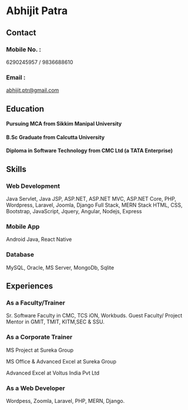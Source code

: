 # Abhijit Patra

## Contact

### Mobile No. : 
6290245957 / 9836688610
### Email : 
abhijit.ptr@gmail.com

## Education
#### Pursuing MCA from Sikkim Manipal University 
#### B.Sc Graduate from Calcutta University
#### Diploma in Software Technology from CMC Ltd (a TATA Enterprise)

## Skills

### Web Development

Java Servlet, Java JSP, 
ASP.NET, ASP.NET MVC, ASP.NET Core, 
PHP, Wordpress, Laravel, Joomla,
Django
Full Stack, MERN Stack
HTML, CSS, Bootstrap,
JavaScript, Jquery, Angular, Nodejs, Express

### Mobile App
Android Java, React Native

### Database
MySQL, Oracle, MS Server, MongoDb, Sqlite

## Experiences

### As a Faculty/Trainer
Sr. Software Faculty in CMC, TCS iON, Workbuds.
Guest Faculty/ Project Mentor in GMIT, TMIT, KITM,SEC & SSU.

### As a Corporate Trainer
MS Project at Sureka Group

MS Office & Advanced Excel at Sureka Group

Advanced Excel at Voltus India Pvt Ltd


### As a Web Developer
Wordpess, Zoomla, Laravel, PHP, MERN, Django. 
